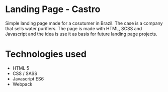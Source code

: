 # Landing Page - Castro

Simple landing page made for a cosutumer in Brazil. The case is a company that sells water purifiers. The page is made with HTML, SCSS and Javascript and the idea is use it as basis for future landing page projects.

# Technologies used
<ul>
<li>HTML 5</li>
<li>CSS / SASS</li>
<li>Javascript ES6</li>
<li>Webpack</li>
</ul>  
